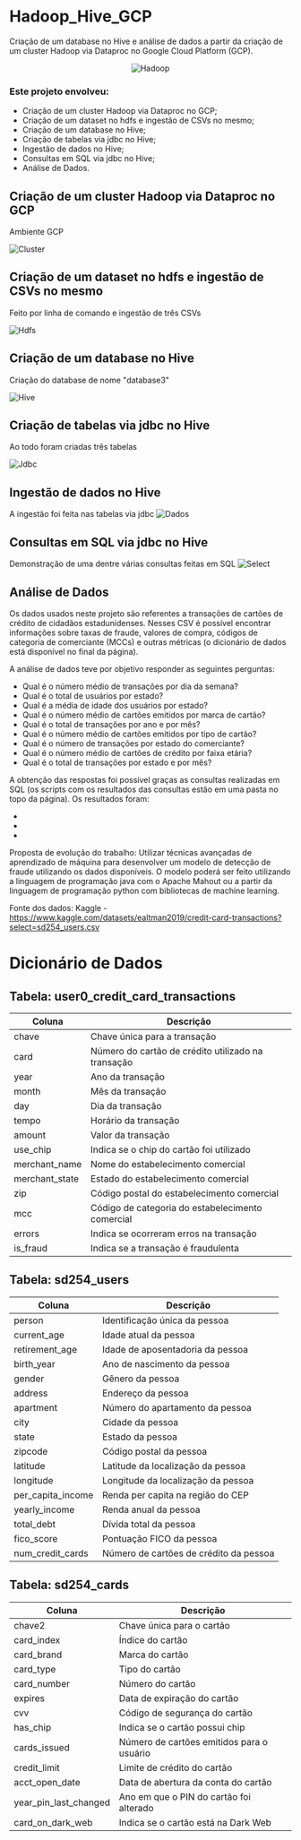 # Hadoop_Hive_GCP
Criação de um database no Hive e análise de dados a partir da criação de um cluster Hadoop via Dataproc no Google Cloud Platform (GCP).

<p align="center">
    <img src="https://external-content.duckduckgo.com/iu/?u=https%3A%2F%2Ftse2.mm.bing.net%2Fth%3Fid%3DOIP.hHKfkc_0Yga8QIH5_Niz6QHaE8%26pid%3DApi&f=1&ipt=7112616f576d210d50255b96d040f0ff50516566f2c332ef311cee0921c2e42e&ipo=images" alt="Hadoop">
</p>


### Este projeto envolveu:
- Criação de um cluster Hadoop via Dataproc no GCP;
- Criação de um dataset no hdfs e ingestão de CSVs no mesmo;
- Criação de um database no Hive;
- Criação de tabelas via jdbc no Hive;
- Ingestão de dados no Hive;
- Consultas em SQL via jdbc no Hive;
- Análise de Dados.

## Criação de um cluster Hadoop via Dataproc no GCP
Ambiente GCP 

![Cluster](https://i.imgur.com/uZx4VXN.png)

## Criação de um dataset no hdfs e ingestão de CSVs no mesmo
Feito por linha de comando e ingestão de três CSVs

![Hdfs](https://i.imgur.com/hHvdC62.png)

## Criação de um database no Hive
Criação do database de nome "database3"

![Hive](https://i.imgur.com/qmya7zb.png)

## Criação de tabelas via jdbc no Hive
Ao todo foram criadas três tabelas

![Jdbc](https://i.imgur.com/eZQYOoH.png)

## Ingestão de dados no Hive
A ingestão foi feita nas tabelas via jdbc
![Dados](https://i.imgur.com/P2PRHXj.png)

## Consultas em SQL via jdbc no Hive
Demonstração de uma dentre várias consultas feitas em SQL
![Select](https://i.imgur.com/M2vURnI.png)

## Análise de Dados

Os dados usados neste projeto são referentes a transações de cartões de crédito de cidadãos estadunidenses. Nesses CSV é possível encontrar informações sobre taxas de fraude, valores de compra, códigos de categoria de comerciante (MCCs) e outras métricas (o dicionário de dados está disponível no final da página).

A análise de dados teve por objetivo responder as seguintes perguntas:
- Qual é o número médio de transações por dia da semana?
- Qual é o total de usuários por estado?
- Qual é a média de idade dos usuários por estado?
- Qual é o número médio de cartões emitidos por marca de cartão?
- Qual é o total de transações por ano e por mês?
- Qual é o número médio de cartões emitidos por tipo de cartão?
- Qual é o número de transações por estado do comerciante?
- Qual é o número médio de cartões de crédito por faixa etária?
- Qual é o total de transações por estado e por mês?

A obtenção das respostas foi possível graças as consultas realizadas em SQL (os scripts com os resultados das consultas estão em uma pasta no topo da página). Os resultados foram:

-
-
-

Proposta de evolução do trabalho: Utilizar técnicas avançadas de aprendizado de máquina para desenvolver um modelo de detecção de fraude utilizando os dados disponíveis. O modelo poderá ser feito utilizando a linguagem de programação java com o Apache Mahout ou a partir da linguagem de programação python com bibliotecas de machine learning.

Fonte dos dados:
Kaggle - https://www.kaggle.com/datasets/ealtman2019/credit-card-transactions?select=sd254_users.csv



# Dicionário de Dados

## Tabela: user0_credit_card_transactions

| Coluna                  | Descrição                                       |
|-------------------------|-------------------------------------------------|
| chave                   | Chave única para a transação                    |
| card                    | Número do cartão de crédito utilizado na transação |
| year                    | Ano da transação                                |
| month                   | Mês da transação                                |
| day                     | Dia da transação                                |
| tempo                   | Horário da transação                            |
| amount                  | Valor da transação                              |
| use_chip                | Indica se o chip do cartão foi utilizado       |
| merchant_name           | Nome do estabelecimento comercial               |
| merchant_state          | Estado do estabelecimento comercial             |
| zip                     | Código postal do estabelecimento comercial      |
| mcc                     | Código de categoria do estabelecimento comercial |
| errors                  | Indica se ocorreram erros na transação          |
| is_fraud                | Indica se a transação é fraudulenta             |

## Tabela: sd254_users

| Coluna                  | Descrição                                       |
|-------------------------|-------------------------------------------------|
| person                  | Identificação única da pessoa                  |
| current_age             | Idade atual da pessoa                          |
| retirement_age          | Idade de aposentadoria da pessoa               |
| birth_year              | Ano de nascimento da pessoa                    |
| gender                  | Gênero da pessoa                               |
| address                 | Endereço da pessoa                             |
| apartment               | Número do apartamento da pessoa                |
| city                    | Cidade da pessoa                               |
| state                   | Estado da pessoa                               |
| zipcode                 | Código postal da pessoa                        |
| latitude                | Latitude da localização da pessoa              |
| longitude               | Longitude da localização da pessoa             |
| per_capita_income       | Renda per capita na região do CEP              |
| yearly_income           | Renda anual da pessoa                          |
| total_debt              | Dívida total da pessoa                         |
| fico_score              | Pontuação FICO da pessoa                       |
| num_credit_cards        | Número de cartões de crédito da pessoa         |

## Tabela: sd254_cards

| Coluna                  | Descrição                                       |
|-------------------------|-------------------------------------------------|
| chave2                  | Chave única para o cartão                      |
| card_index              | Índice do cartão                               |
| card_brand              | Marca do cartão                                |
| card_type               | Tipo do cartão                                 |
| card_number             | Número do cartão                               |
| expires                 | Data de expiração do cartão                    |
| cvv                     | Código de segurança do cartão                  |
| has_chip                | Indica se o cartão possui chip                |
| cards_issued            | Número de cartões emitidos para o usuário      |
| credit_limit            | Limite de crédito do cartão                    |
| acct_open_date          | Data de abertura da conta do cartão            |
| year_pin_last_changed   | Ano em que o PIN do cartão foi alterado        |
| card_on_dark_web        | Indica se o cartão está na Dark Web            |

